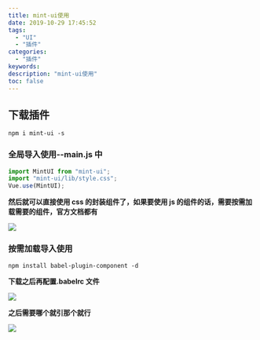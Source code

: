 ```yaml
---
title: mint-ui使用
date: 2019-10-29 17:45:52
tags:
  - "UI"
  - "插件"
categories:
  - "插件"
keywords:
description: "mint-ui使用"
toc: false
---
```


## 下载插件

`npm i mint-ui -s`

### 全局导入使用--main.js 中

```javascript
import MintUI from "mint-ui";
import "mint-ui/lib/style.css";
Vue.use(MintUI);
```

**然后就可以直接使用 css 的封装组件了，如果要使用 js 的组件的话，需要按需加载需要的组件，官方文档都有**

![](https://wx4.sinaimg.cn/mw690/ed984376ly1g8wgimsyy6j20tq0mh0t4.jpg)

### 按需加载导入使用
`npm install babel-plugin-component -d`

**下载之后再配置.babelrc 文件**

![](https://wx4.sinaimg.cn/mw690/ed984376ly1g8wgiqmvm5j20l907g747.jpg)

**之后需要哪个就引那个就行**

![](https://wx2.sinaimg.cn/mw690/ed984376ly1g8wgit776jj20mx041glh.jpg)
